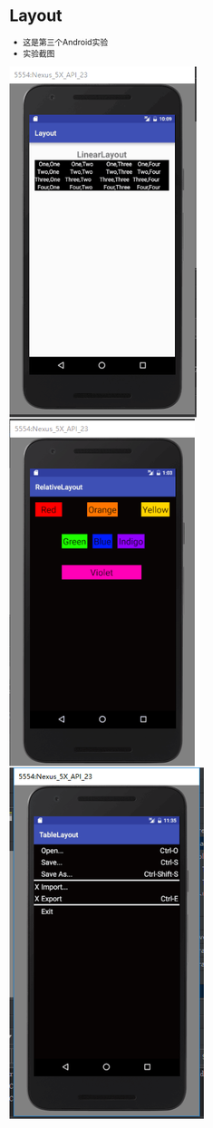 # Layout
* 这是第三个Android实验
* 实验截图

![Image text](https://github.com/xiaoaini12138/Android/blob/master/Layout/LinearLayout.png)
![Image text](https://github.com/xiaoaini12138/Android/blob/master/Layout/RelativeLayout.png)
![Image text](https://github.com/xiaoaini12138/Android/blob/master/Layout/TableLayout.png)


